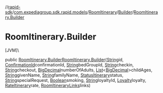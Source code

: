 //[rapid-sdk](../../../../index.md)/[com.expediagroup.sdk.rapid.models](../../index.md)/[RoomItinerary](../index.md)/[Builder](index.md)/[RoomItinerary.Builder](-room-itinerary.-builder.md)

# RoomItinerary.Builder

[JVM]\

public [RoomItinerary.Builder](index.md)[RoomItinerary.Builder](-room-itinerary.-builder.md)([String](https://docs.oracle.com/javase/8/docs/api/java/lang/String.html)id, [ConfirmationId](../../-confirmation-id/index.md)confirmationId, [String](https://docs.oracle.com/javase/8/docs/api/java/lang/String.html)bedGroupId, [String](https://docs.oracle.com/javase/8/docs/api/java/lang/String.html)checkin, [String](https://docs.oracle.com/javase/8/docs/api/java/lang/String.html)checkout, [BigDecimal](https://docs.oracle.com/javase/8/docs/api/java/math/BigDecimal.html)numberOfAdults, [List](https://docs.oracle.com/javase/8/docs/api/java/util/List.html)&lt;[BigDecimal](https://docs.oracle.com/javase/8/docs/api/java/math/BigDecimal.html)&gt;childAges, [String](https://docs.oracle.com/javase/8/docs/api/java/lang/String.html)givenName, [String](https://docs.oracle.com/javase/8/docs/api/java/lang/String.html)familyName, [StatusItinerary](../../-status-itinerary/index.md)status, [String](https://docs.oracle.com/javase/8/docs/api/java/lang/String.html)specialRequest, [Boolean](https://docs.oracle.com/javase/8/docs/api/java/lang/Boolean.html)smoking, [String](https://docs.oracle.com/javase/8/docs/api/java/lang/String.html)loyaltyId, [Loyalty](../../-loyalty/index.md)loyalty, [RateItinerary](../../-rate-itinerary/index.md)rate, [RoomItineraryLinks](../../-room-itinerary-links/index.md)links)
